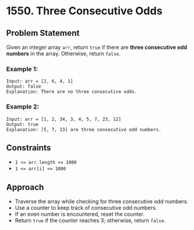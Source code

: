 
# 1550. Three Consecutive Odds

## Problem Statement

Given an integer array `arr`, return `true` if there are **three consecutive odd numbers** in the array. Otherwise, return `false`.

### Example 1:

```
Input: arr = [2, 6, 4, 1]  
Output: false  
Explanation: There are no three consecutive odds.
```

### Example 2:

```
Input: arr = [1, 2, 34, 3, 4, 5, 7, 23, 12]  
Output: true  
Explanation: [5, 7, 23] are three consecutive odd numbers.
```

## Constraints

* `1 <= arr.length <= 1000`
* `1 <= arr[i] <= 1000`

## Approach

* Traverse the array while checking for three consecutive odd numbers.
* Use a counter to keep track of consecutive odd numbers.
* If an even number is encountered, reset the counter.
* Return `true` if the counter reaches 3; otherwise, return `false`.


